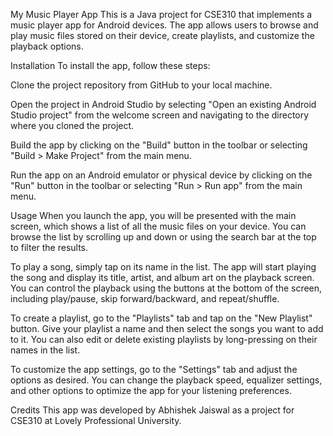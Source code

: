 My Music Player App
This is a Java project for CSE310 that implements a music player app for Android devices. The app allows users to browse and play music files stored on their device, create playlists, and customize the playback options.

Installation
To install the app, follow these steps:

Clone the project repository from GitHub to your local machine.



Open the project in Android Studio by selecting "Open an existing Android Studio project" from the welcome screen and navigating to the directory where you cloned the project.

Build the app by clicking on the "Build" button in the toolbar or selecting "Build > Make Project" from the main menu.

Run the app on an Android emulator or physical device by clicking on the "Run" button in the toolbar or selecting "Run > Run app" from the main menu.

Usage
When you launch the app, you will be presented with the main screen, which shows a list of all the music files on your device. You can browse the list by scrolling up and down or using the search bar at the top to filter the results.

To play a song, simply tap on its name in the list. The app will start playing the song and display its title, artist, and album art on the playback screen. You can control the playback using the buttons at the bottom of the screen, including play/pause, skip forward/backward, and repeat/shuffle.

To create a playlist, go to the "Playlists" tab and tap on the "New Playlist" button. Give your playlist a name and then select the songs you want to add to it. You can also edit or delete existing playlists by long-pressing on their names in the list.

To customize the app settings, go to the "Settings" tab and adjust the options as desired. You can change the playback speed, equalizer settings, and other options to optimize the app for your listening preferences.

Credits
This app was developed by Abhishek Jaiswal as a project for CSE310 at Lovely Professional University. 
